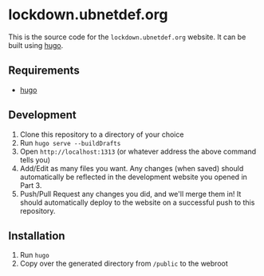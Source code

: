 lockdown.ubnetdef.org
========

This is the source code for the `lockdown.ubnetdef.org` website. It can be built using [hugo](https://gohugo.io/).

## Requirements

* [hugo](https://gohugo.io/)

## Development

1. Clone this repository to a directory of your choice
2. Run `hugo serve --buildDrafts`
3. Open `http://localhost:1313` (or whatever address the above command tells you)
3. Add/Edit as many files you want. Any changes (when saved) should automatically
be reflected in the development website you opened in Part 3.
4. Push/Pull Request any changes you did, and we'll merge them in! It should automatically
deploy to the website on a successful push to this repository.

## Installation

1. Run `hugo`
2. Copy over the generated directory from `/public` to the webroot

